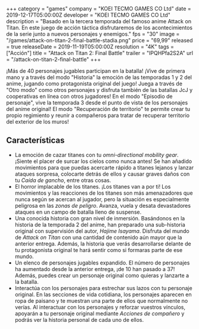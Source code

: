 +++
category = "games"
company = "KOEI TECMO GAMES CO Ltd"
date = 2019-12-17T05:00:00Z
developer = "KOEI TECMO GAMES CO Ltd"
description = "Basado en la tercera temporada del famoso anime Attack on Titan. En este juego de acción táctica disfrutaremos de los acontecimientos de la serie junto a nuevos personajes y enemigos."
fps = "30"
image = "/games/attack-on-titan-2-final-battle-stadia.png"
price = "69,99"
released = true
releaseDate = 2019-11-19T05:00:00Z
resolution = "4K"
tags = ["Acción"]
title = "Attack on Titan 2: Final Battle"
trailer = "IPQHPfa2S2A"
url = "/attack-on-titan-2-final-battle"
+++

¡Más de 40 personajes jugables participan en la batalla! ¡Vive de primera mano y a través del modo "Historia" la emoción de las temporadas 1 y 2 del anime, jugando como protagonista original del juego! Juega a través de "Otro modo" como otros personajes y disfruta también de las batallas JcJ y cooperativas en línea con otros jugadores! En el modo "Episodio de personaje", vive la temporada 3 desde el punto de vista de los personajes del anime original! El modo "Recuperación de territorio" te permite crear tu propio regimiento y reunir a compañeros para tratar de recuperar territorio del exterior de los muros!

## Características

* La emoción de cazar titanes con tu _omni-directional mobility gear_. ¡Siente el placer de surcar los cielos como nunca antes! Se han añadido movimientos para que puedas acercarte rápido a titanes lejanos y lanzar ataques sorpresa, colocarte detrás de ellos y causar graves daños con tu _Caída de gancho_, entre otras cosas. 
* El horror implacable de los titanes. ¡Los titanes van a por ti! Los movimientos y las reacciones de los titanes son más amenazadores que nunca según se acercan al jugador, pero la situación es especialmente peligrosa en las _zonas de peligro_. Avanza, vuela y desata devastadores ataques en un campo de batalla lleno de suspense.
* Una conocida historia con gran nivel de inmersión. Basándonos en la historia de la temporada 2 del anime, han preparado una sub-historia original con supervisión del autor, _Hajime Isayama_. Disfruta del mundo de _Attack on Titan_ con una cantidad de contenido aún mayor que la anterior entrega. Además, la historia que verás desarrollarse delante de tu protagonista original te hará sentir como si formaras parte de ese mundo.
* Un elenco de personajes jugables expandido. El número de personajes ha aumentado desde la anterior entrega, ¡de 10 han pasado a 37! Además, puedes crear un personaje original como quieras y lanzarte a la batalla.
* Interactúa con los personajes para estrechar sus lazos con tu personaje original. En las secciones de vida cotidiana, los personajes aparecen en ropa de paisano y te muestran una parte de ellos que normalmente no verías. Al interactuar con los personajes y reforzar vuestros vínculos, apoyarán a tu personaje original mediante _Acciones de compañero_ y podrás ver la historia personal de cada uno de ellos.
